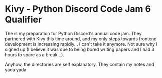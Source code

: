 # Kivy - Python Discord Code Jam 6 Qualifier

The is my preparation for Python Discord's annual code jam. They partnered with Kivy this time around, and my only steps towards frontend development is increasing rapidly... I can't take it anymore. Not sure why I signed up (I believe it was due to being bored writing papers and I had 3 hours to spare as a break...).

Anyhow, the directories are self explanatory. They contain my notes and yada yada.
